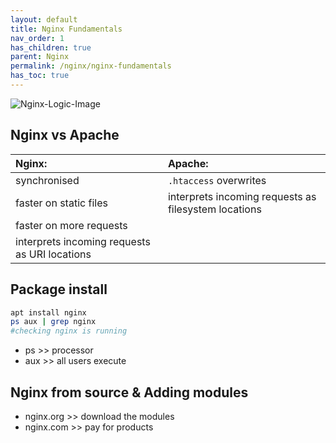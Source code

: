 ```yaml
---
layout: default    
title: Nginx Fundamentals
nav_order: 1
has_children: true
parent: Nginx
permalink: /nginx/nginx-fundamentals
has_toc: true
---
```


![Nginx-Logic-Image](../../assets/images/nginx/nginx.png)

## Nginx vs Apache 


| **Nginx:**                                    | **Apache:**                                          |
| :-------------------------------------------- | :--------------------------------------------------- |
| synchronised                                  | `.htaccess` overwrites                               |
| faster on static files                        | interprets incoming requests as filesystem locations |
| faster on more requests                       |                                                      |
| interprets incoming requests as URI locations |                                                      |


## Package install 
```bash
apt install nginx
ps aux | grep nginx
#checking nginx is running 
```
* ps >> processor 
* aux >> all users execute 

## Nginx from source & Adding modules 
* nginx.org >> download the modules 
* nginx.com >> pay for products 